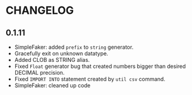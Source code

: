 # CHANGELOG

## 0.1.11

- SimpleFaker: added `prefix` to `string` generator.
- Gracefully exit on unknown datatype.
- Added CLOB as STRING alias.
- Fixed `Float` generator bug that created numbers bigger than desired DECIMAL precision.
- Fixed `IMPORT INTO` statement created by `util csv` command.
- SimpleFaker: cleaned up code
